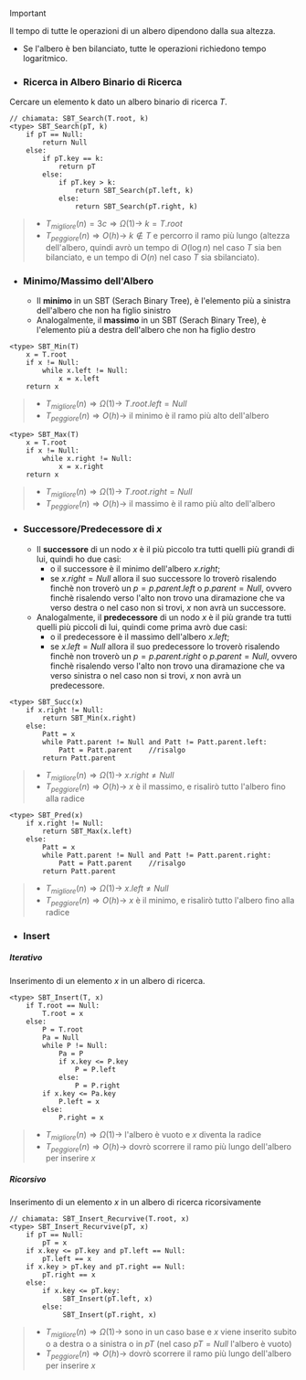 >[!Important] 
>Il tempo di tutte le operazioni di un albero dipendono dalla sua altezza.
>- Se l'albero è ben bilanciato, tutte le operazioni richiedono tempo logaritmico.

- ### Ricerca in Albero Binario di Ricerca
Cercare un elemento k dato un albero binario di ricerca $T$.
``` Pseudocodice TI:"SBT_Search" "FOLD"
// chiamata: SBT_Search(T.root, k)
<type> SBT_Search(pT, k)
	if pT == Null:
		return Null
	else:
		if pT.key == k:
			return pT
		else:
			if pT.key > k:
				return SBT_Search(pT.left, k)
			else:
				return SBT_Search(pT.right, k)
```

>- $T_{migliore}(n) = 3c \Rightarrow Ω(1) \rightarrow$ $k=T.root$
>- $T_{peggiore}(n) \Rightarrow O(h) \rightarrow$ $k\notin T$ e percorro il ramo più lungo (altezza dell'albero, quindi avrò un tempo di $O(\log n)$ nel caso $T$ sia ben bilanciato, e un tempo di $O(n)$ nel caso $T$ sia sbilanciato).

- ### Minimo/Massimo dell'Albero
	- Il **minimo** in un SBT (Serach Binary Tree), è l'elemento più a sinistra dell'albero che non ha figlio sinistro
	- Analogalmente, il **massimo** in un SBT (Serach Binary Tree), è l'elemento più a destra dell'albero che non ha figlio destro

``` Pseudocodice TI:"SBT_Min" "FOLD"
<type> SBT_Min(T)
	x = T.root
	if x != Null:
		while x.left != Null:
			x = x.left
	return x
```

>- $T_{migliore}(n) \Rightarrow Ω(1) \rightarrow$ $T.root.left=Null$ 
>- $T_{peggiore}(n) \Rightarrow O(h) \rightarrow$ il minimo è il ramo più alto dell'albero 

``` Pseudocodice TI:"SBT_Max" "FOLD"
<type> SBT_Max(T)
	x = T.root
	if x != Null:
		while x.right != Null:
			x = x.right
	return x
```

>- $T_{migliore}(n) \Rightarrow Ω(1) \rightarrow$ $T.root.right=Null$ 
>- $T_{peggiore}(n) \Rightarrow O(h) \rightarrow$ il massimo è il ramo più alto dell'albero

- ### Successore/Predecessore di $x$
	- Il **successore** di un nodo $x$ è il più piccolo tra tutti quelli più grandi di lui, quindi ho due casi:
		- o il successore è il minimo dell'albero $x.right$;
		- se $x.right = Null$ allora il suo successore lo troverò risalendo finchè non troverò un $p=p.parent.left$ o $p.parent=Null$, ovvero finchè risalendo verso l'alto non trovo una diramazione che va verso destra o nel caso non si trovi, $x$ non avrà un successore.
	- Analogalmente, il **predecessore** di un nodo $x$ è il più grande tra tutti quelli più piccoli di lui, quindi come prima avrò due casi:
		- o il predecessore è il massimo dell'albero $x.left$;
		- se $x.left = Null$ allora il suo predecessore lo troverò risalendo finchè non troverò un $p=p.parent.right$ o $p.parent=Null$, ovvero finchè risalendo verso l'alto non trovo una diramazione che va verso sinistra o nel caso non si trovi, $x$ non avrà un predecessore.
	

``` Pseudocodice TI:"SBT_Succ" "FOLD"
<type> SBT_Succ(x)
	if x.right != Null:
		return SBT_Min(x.right)
	else:
		Patt = x
		while Patt.parent != Null and Patt != Patt.parent.left:
			Patt = Patt.parent    //risalgo
		return Patt.parent
```

>- $T_{migliore}(n) \Rightarrow Ω(1) \rightarrow$ $x.right \not= Null$ 
>- $T_{peggiore}(n) \Rightarrow O(h) \rightarrow$ $x$ è il massimo, e risalirò tutto l'albero fino alla radice 

``` Pseudocodice TI:"SBT_Pred" "FOLD"
<type> SBT_Pred(x)
	if x.right != Null:
		return SBT_Max(x.left)
	else:
		Patt = x
		while Patt.parent != Null and Patt != Patt.parent.right:
			Patt = Patt.parent    //risalgo
		return Patt.parent
```

>- $T_{migliore}(n) \Rightarrow Ω(1) \rightarrow$ $x.left \not= Null$ 
>- $T_{peggiore}(n) \Rightarrow O(h) \rightarrow$ $x$ è il minimo, e risalirò tutto l'albero fino alla radice 

- ### Insert
##### Iterativo
Inserimento di un elemento $x$ in un albero di ricerca.
``` Pseudocodice TI:"SBT_Insert" "FOLD"
<type> SBT_Insert(T, x)
	if T.root == Null:
		T.root = x
	else:
		P = T.root
		Pa = Null
		while P != Null:
			Pa = P
			if x.key <= P.key
				P = P.left
			else:
				P = P.right
		if x.key <= Pa.key
			P.left = x
		else:
			P.right = x
```

>- $T_{migliore}(n) \Rightarrow Ω(1) \rightarrow$ l'albero è vuoto e $x$ diventa la radice
>- $T_{peggiore}(n) \Rightarrow O(h) \rightarrow$ dovrò scorrere il ramo più lungo dell'albero per inserire $x$

##### Ricorsivo
Inserimento di un elemento $x$ in un albero di ricerca ricorsivamente

``` Pseudocodice TI:"SBT_Insert_Recurvive" "FOLD"
// chiamata: SBT_Insert_Recurvive(T.root, x)
<type> SBT_Insert_Recurvive(pT, x)
	if pT == Null:
		pT = x
	if x.key <= pT.key and pT.left == Null:
		pT.left == x
	if x.key > pT.key and pT.right == Null:	
		pT.right == x
	else:
		if x.key <= pT.key:
			 SBT_Insert(pT.left, x)
		else:
			 SBT_Insert(pT.right, x)
```

>- $T_{migliore}(n) \Rightarrow Ω(1) \rightarrow$ sono in un caso base e $x$ viene inserito subito o a destra o a sinistra o in $pT$ (nel caso $pT=Null$ l'albero è vuoto)
>- $T_{peggiore}(n) \Rightarrow O(h) \rightarrow$ dovrò scorrere il ramo più lungo dell'albero per inserire $x$

